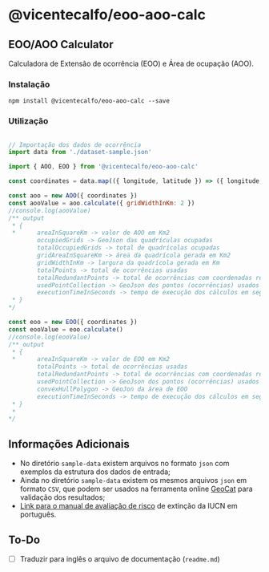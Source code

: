 # @vicentecalfo/eoo-aoo-calc

## EOO/AOO Calculator
Calculadora de Extensão de ocorrência (EOO) e Área de ocupação (AOO).

### Instalação

`npm install @vicentecalfo/eoo-aoo-calc --save`

### Utilização

```javascript

// Importação dos dados de ocorrência
import data from './dataset-sample.json'

import { AOO, EOO } from '@vicentecalfo/eoo-aoo-calc'

const coordinates = data.map(({ longitude, latitude }) => ({ longitude, latitude }))

const aoo = new AOO({ coordinates })
const aooValue = aoo.calculate({ gridWidthInKm: 2 })
//console.log(aooValue)
/** output
 * {
 *      areaInSquareKm -> valor de AOO em Km2
        occupiedGrids -> GeoJson das quadrículas ocupadas
        totalOccupiedGrids -> total de quadrícolas ocupadas
        gridAreaInSquareKm -> área da quadrícola gerada em Km2
        gridWidthInKm -> largura da quadrícola gerada em Km
        totalPoints -> total de ocorrências usadas
        totalRedundantPoints -> total de ocorrências com coordenadas reduntantes redundantes
        usedPointCollection -> GeoJson dos pontos (ocorrências) usados
        executionTimeInSeconds -> tempo de execução dos cálculos em segundos
 * }
*/

const eoo = new EOO({ coordinates })
const eooValue = eoo.calculate()
//console.log(eooValue)
/** output
 * {
 *      areaInSquareKm -> valor de EOO em Km2
        totalPoints -> total de ocorrências usadas
        totalRedundantPoints -> total de ocorrências com coordenadas reduntantes redundantes
        usedPointCollection -> GeoJson dos pontos (ocorrências) usados
        convexHullPolygon -> GeoJon da área de EOO
        executionTimeInSeconds -> tempo de execução dos cálculos em segundos
 * }
 * 
*/

```

## Informações Adicionais
* No diretório `sample-data` existem arquivos no formato `json` com exemplos da estrutura dos dados de entrada;
* Ainda no diretório `sample-data` existem os mesmos arquivos `json` em formato `CSV`, que podem ser usados na ferramenta online [GeoCat](http://geocat.kew.org/) para validação dos resultados;
* [Link para o manual de avaliação de risco](https://nc.iucnredlist.org/redlist/content/attachment_files/Red_List_Guidelines_PT_corrected_20220725.pdf) de extinção da IUCN em português.

## To-Do
- [ ] Traduzir para inglês o arquivo de documentação (`readme.md`) 